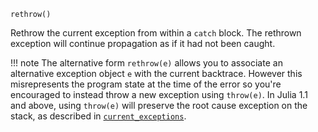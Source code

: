 ```
rethrow()
```

Rethrow the current exception from within a `catch` block. The rethrown exception will continue propagation as if it had not been caught.

!!! note
    The alternative form `rethrow(e)` allows you to associate an alternative exception object `e` with the current backtrace. However this misrepresents the program state at the time of the error so you're encouraged to instead throw a new exception using `throw(e)`. In Julia 1.1 and above, using `throw(e)` will preserve the root cause exception on the stack, as described in [`current_exceptions`](@ref).

